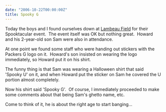 ```yaml
---
date: "2006-10-22T00:00:00Z"
title: Spooky G
---
```

Today the boys and I found ourselves down at [Lambeau Field](https://www.packers.com/lambeau-field/) for their Spooktacular event.  The event itself was OK but nothing great.  Howard and his 2-year-old son Sam were also in attendance.

At one point we found some staff who were handing out stickers with the Packers G logo on it.  Howard's son insisted on wearing the logo immediately, so Howard put it on his shirt.

The funny thing is that Sam was wearing a Halloween shirt that said 'Spooky U' on it, and when Howard put the sticker on Sam he covered the U portion almost completely.

Now his shirt said 'Spooky G'.  Of course, I immediately proceeded to make some comments about that being Sam's ghetto name, etc.

Come to think of it, he is about the right age to start banging...
